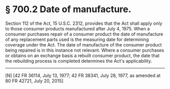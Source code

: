 # § 700.2   Date of manufacture.

Section 112 of the Act, 15 U.S.C. 2312, provides that the Act shall apply only to those consumer products manufactured after July 4, 1975. When a consumer purchases repair of a consumer product the date of manufacture of any replacement parts used is the measuring date for determining coverage under the Act. The date of manufacture of the consumer product being repaired is in this instance not relevant. Where a consumer purchases or obtains on an exchange basis a rebuilt consumer product, the date that the rebuilding process is completed determines the Act's applicability.



---

[N] [42 FR 36114, July 13, 1977; 42 FR 38341, July 28, 1977, as amended at 80 FR 42721, July 20, 2015]




